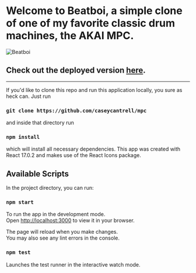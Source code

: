 # Welcome to Beatboi, a simple clone of one of my favorite classic drum machines, the AKAI MPC. 

![Beatboi](https://github.com/caseycantrell/mpc/blob/main/public/beatboi.jpg)

## Check out the deployed version [here](https://beatboi.netlify.app).

---

If you'd like to clone this repo and run this application locally, you sure as heck can. Just run

### `git clone https://github.com/caseycantrell/mpc`

and inside that directory run

### `npm install`

which will install all necessary dependencies. This app was created with React 17.0.2 and makes use of the React Icons package.

## Available Scripts

In the project directory, you can run:

### `npm start`

To run the app in the development mode.\
Open [http://localhost:3000](http://localhost:3000) to view it in your browser.

The page will reload when you make changes.\
You may also see any lint errors in the console.

### `npm test`

Launches the test runner in the interactive watch mode.
